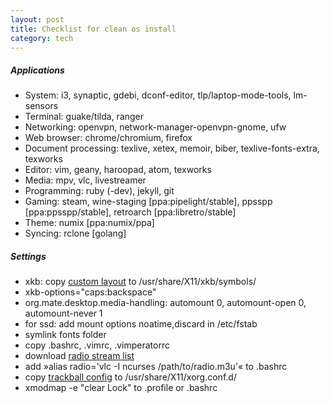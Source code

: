 ```yaml
---
layout: post
title: Checklist for clean os install
category: tech
---
```


##### Applications
- System: i3, synaptic, gdebi, dconf-editor, tlp/laptop-mode-tools, lm-sensors
- Terminal: guake/tilda, ranger
- Networking: openvpn, network-manager-openvpn-gnome, ufw
- Web browser: chrome/chromium, firefox
- Document processing: texlive, xetex, memoir, biber, texlive-fonts-extra, texworks
- Editor: vim, geany, haroopad, atom, texworks
- Media: mpv, vlc, livestreamer
- Programming: ruby (-dev), jekyll, git
- Gaming: steam, wine-staging [ppa:pipelight/stable], ppsspp [ppa:ppsspp/stable], retroarch [ppa:libretro/stable]
- Theme: numix [ppa:numix/ppa]
- Syncing: rclone [golang]

##### Settings
- xkb: copy [custom layout](http://bochen.dk/public/al) to /usr/share/X11/xkb/symbols/
- xkb-options="caps:backspace"
- org.mate.desktop.media-handling: automount 0, automount-open 0, automount-never 1
- for ssd: add mount options noatime,discard in /etc/fstab
- symlink fonts folder
- copy .bashrc, .vimrc, .vimperatorrc
- download [radio stream list](http://bochen.dk/public/radio.m3u)
- add »alias radio='vlc -I ncurses /path/to/radio.m3u'« to .bashrc
- copy [trackball config](http://bochen.dk/public/trackball) to /usr/share/X11/xorg.conf.d/
- xmodmap -e "clear Lock" to .profile or .bashrc
